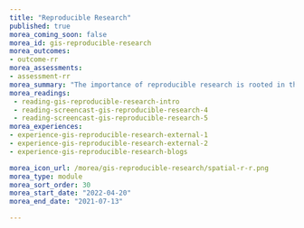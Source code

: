 ```yaml
---
title: "Reproducible Research"
published: true
morea_coming_soon: false
morea_id: gis-reproducible-research
morea_outcomes:
- outcome-rr
morea_assessments:   
- assessment-rr
morea_summary: "The importance of reproducible research is rooted in the self-commitment to good scientific practice and rests on the foundation of transparent and repeatable research work. No matter what type of documentation is used, including websites, blogs, or gray literature, it must meet these criteria."
morea_readings:
 - reading-gis-reproducible-research-intro
 - reading-screencast-gis-reproducible-research-4
 - reading-screencast-gis-reproducible-research-5
morea_experiences:
- experience-gis-reproducible-research-external-1
- experience-gis-reproducible-research-external-2
- experience-gis-reproducible-research-blogs

morea_icon_url: /morea/gis-reproducible-research/spatial-r-r.png
morea_type: module
morea_sort_order: 30
morea_start_date: "2022-04-20"
morea_end_date: "2021-07-13"

---
```

